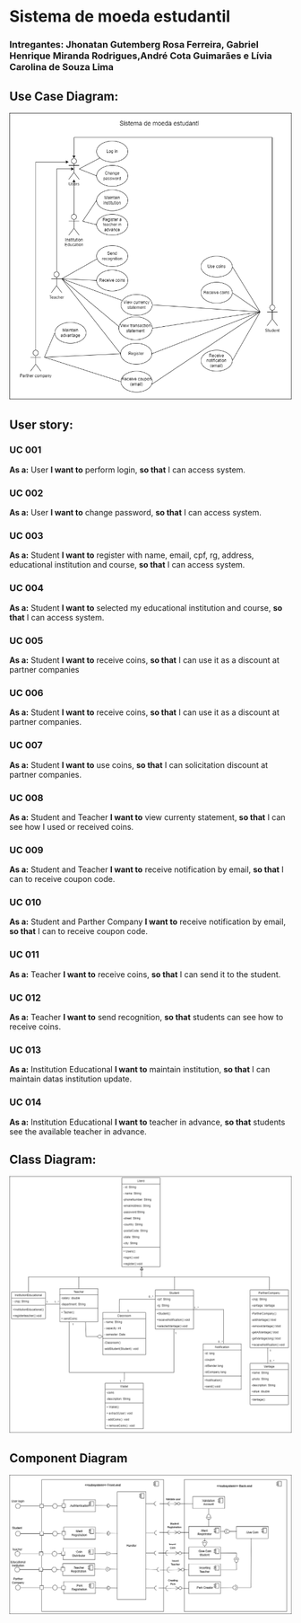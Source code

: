 # Sistema de moeda estudantil

### Intregantes: Jhonatan Gutemberg Rosa Ferreira, Gabriel Henrique Miranda Rodrigues,André Cota Guimarães e Lívia Carolina de Souza Lima


## Use Case Diagram:
<img src="documents\img\Use_case_diagram.png">

## User story:
### UC 001
 **As a:** User
 **I want to** perform login,
 **so that** I can access system.

 ### UC 002
 **As a:** User
 **I want to** change password,
 **so that** I can access system.

### UC 003
 **As a:** Student
 **I want to** register with name, email, cpf, rg, address, educational institution and course,
 **so that** I can access system.

### UC 004
 **As a:** Student
 **I want to** selected my educational institution and course,
 **so that** I can access system.

 ### UC 005
 **As a:** Student
 **I want to** receive coins,
 **so that** I can use it as a discount at partner companies

 ### UC 006
 **As a:** Student
 **I want to** receive coins,
 **so that** I can use it as a discount at partner companies.

### UC 007
 **As a:** Student
 **I want to** use coins,
 **so that** I can solicitation discount at partner companies.

 ### UC 008
 **As a:** Student and Teacher
 **I want to** view currenty statement,
 **so that** I can see how I used or received coins.

 ### UC 009
 **As a:** Student and Teacher
 **I want to** receive notification by email,
 **so that** I can to receive coupon code.

 ### UC 010
 **As a:** Student and Parther Company
 **I want to** receive notification by email,
 **so that** I can to receive coupon code.

### UC 011
 **As a:** Teacher
 **I want to** receive coins,
 **so that** I can send it to the student.

 ### UC 012
 **As a:** Teacher
 **I want to** send recognition,
 **so that** students can see how to receive coins.

 ### UC 013
 **As a:** Institution Educational
 **I want to** maintain institution,
 **so that** I can maintain datas institution update.

 ### UC 014
 **As a:** Institution Educational
 **I want to** teacher in advance,
 **so that** students see the available teacher in advance.

  ## Class Diagram:
<img src="documents\img\class_diagram.png">

 ## Component Diagram
 <img src="documents\img\Component_diagram.png">





